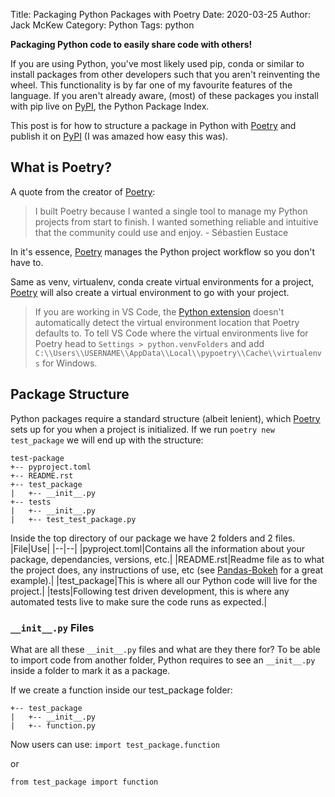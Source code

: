 Title: Packaging Python Packages with Poetry
Date: 2020-03-25
Author: Jack McKew
Category: Python
Tags: python

**Packaging Python code to easily share code with others!**

If you are using Python, you've most likely used pip, conda or similar to install packages from other developers such that you aren't reinventing the wheel. This functionality is by far one of my favourite features of the language. If you aren't already aware, (most) of these packages you install with pip live on [PyPI](https://pypi.org/), the Python Package Index.

This post is for how to structure a package in Python with [Poetry](https://python-poetry.org/) and publish it on [PyPI](https://pypi.org/) (I was amazed how easy this was).

## What is Poetry?

A quote from the creator of [Poetry](https://python-poetry.org/):

> I built Poetry because I wanted a single tool to manage my Python projects from start to finish. I wanted something reliable and intuitive that the community could use and enjoy. - Sébastien Eustace

In it's essence, [Poetry](https://python-poetry.org/) manages the Python project workflow so you don't have to.

Same as venv, virtualenv, conda create virtual environments for a project, [Poetry](https://python-poetry.org/) will also create a virtual environment to go with your project.

> If you are working in VS Code, the [Python extension](https://marketplace.visualstudio.com/items?itemName=ms-python.python) doesn't automatically detect the virtual environment location that Poetry defaults to. To tell VS Code where the virtual environments live for Poetry head to `Settings > python.venvFolders` and add `C:\\Users\\USERNAME\\AppData\\Local\\pypoetry\\Cache\\virtualenvs` for Windows.

## Package Structure

Python packages require a standard structure (albeit lenient), which [Poetry](https://python-poetry.org/) sets up for you when a project is initialized.  If we run `poetry new test_package` we will end up with the structure:

``` tree
test-package
+-- pyproject.toml
+-- README.rst
+-- test_package
|   +-- __init__.py
+-- tests
|   +-- __init__.py
|   +-- test_test_package.py
```

Inside the top directory of our package we have 2 folders and 2 files.
|File|Use|
|--|--|
|pyproject.toml|Contains all the information about your package, dependancies, versions, etc.|
|README.rst|Readme file as to what the project does, any instructions of use, etc (see [Pandas-Bokeh](https://github.com/PatrikHlobil/Pandas-Bokeh) for a great example).|
|test_package|This is where all our Python code will live for the project.|
|tests|Following test driven development, this is where any automated tests live to make sure the code runs as expected.|

### `__init__.py` Files

What are all these `__init__.py` files and what are they there for? To be able to import code from another folder, Python requires to see an `__init__.py` inside a folder to mark it as a package.

If we create a function inside our test_package folder:

``` tree
+-- test_package
|   +-- __init__.py
|   +-- function.py
```

Now users can use:
`import test_package.function`

or

`from test_package import function`

